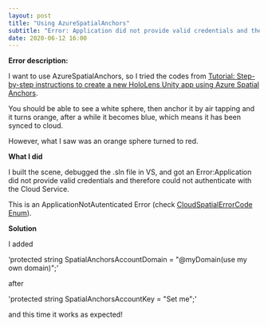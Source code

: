 ```yaml
---
layout: post
title: "Using AzureSpatialAnchors"
subtitle: "Error: Application did not provide valid credentials and therefore could not authenticate with the Cloud Service."
date: 2020-06-12 16:00
---
```


**Error description:**

I want to use AzureSpatialAnchors, so I tried the codes from [Tutorial: Step-by-step instructions to create a new HoloLens Unity app using Azure Spatial Anchors](https://docs.microsoft.com/en-us/azure/spatial-anchors/tutorials/tutorial-new-unity-hololens-app?tabs=UnityPackage#putting-everything-together). 

You should be able to see a white sphere, then anchor it by air tapping and it turns orange, after a while it becomes blue, which means it has been synced to cloud.

However, what I saw was an orange sphere turned to red.

**What I did**

I built the scene, debugged the .sln file in VS, and got an Error:Application did not provide valid credentials and therefore could not authenticate with the Cloud Service.

This is an ApplicationNotAutenticated Error (check [CloudSpatialErrorCode Enum](https://docs.microsoft.com/en-us/dotnet/api/microsoft.azure.spatialanchors.cloudspatialerrorcode)).

**Solution**

I added 

‘protected string SpatialAnchorsAccountDomain = "@myDomain(use my own domain)";’

after

'protected string SpatialAnchorsAccountKey = "Set me";'


and this time it works as expected!

